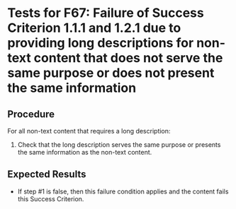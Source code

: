 # Tests for F67: Failure of Success Criterion 1.1.1 and 1.2.1 due to providing long descriptions for non-text content that does not serve the same purpose or does not present the same information

## Procedure

For all non-text content that requires a long description:

1. Check that the long description serves the same purpose or presents the same information as the non-text content.

## Expected Results

- If step #1 is false, then this failure condition applies and the content fails this Success Criterion.
